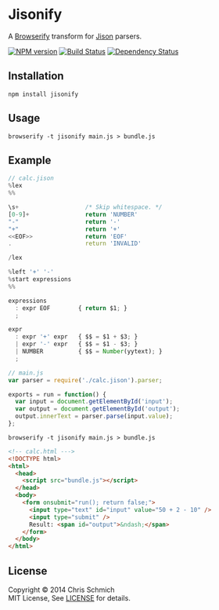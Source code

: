 # Jisonify

A [Browserify](https://github.com/substack/node-browserify) transform for [Jison](https://github.com/zaach/jison) parsers.

[![NPM version](https://badge.fury.io/js/jisonify.png)](https://npmjs.org/package/jisonify)
[![Build Status](https://travis-ci.org/schmich/jisonify.png?branch=master)](https://travis-ci.org/schmich/jisonify)
[![Dependency Status](https://gemnasium.com/schmich/jisonify.png)](https://gemnasium.com/schmich/jisonify)

## Installation

```
npm install jisonify
```

## Usage

```
browserify -t jisonify main.js > bundle.js
```

## Example

```js
// calc.jison
%lex
%%

\s+                   /* Skip whitespace. */
[0-9]+                return 'NUMBER'
"-"                   return '-'
"+"                   return '+'
<<EOF>>               return 'EOF'
.                     return 'INVALID'

/lex

%left '+' '-'
%start expressions
%%

expressions
  : expr EOF        { return $1; }
  ;

expr
  : expr '+' expr   { $$ = $1 + $3; }
  | expr '-' expr   { $$ = $1 - $3; }
  | NUMBER          { $$ = Number(yytext); }
  ;
```

```js
// main.js
var parser = require('./calc.jison').parser;

exports = run = function() {
  var input = document.getElementById('input');
  var output = document.getElementById('output');
  output.innerText = parser.parse(input.value);
};
```

```
browserify -t jisonify main.js > bundle.js
```

```html
<!-- calc.html --->
<!DOCTYPE html>
<html>
  <head>
    <script src="bundle.js"></script>
  </head>
  <body>
    <form onsubmit="run(); return false;">
      <input type="text" id="input" value="50 + 2 - 10" />
      <input type="submit" />
      Result: <span id="output">&ndash;</span>
    </form>
  </body>
</html>
```

## License

Copyright &copy; 2014 Chris Schmich
<br />
MIT License, See [LICENSE](LICENSE) for details.
